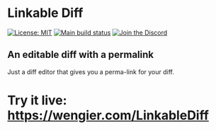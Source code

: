 # Linkable Diff

[![License: MIT](https://img.shields.io/github/license/davidwengier/LinkableDiff?color=blue "License: MIT")](https://choosealicense.com/licenses/mit/)
[![Main build status](https://github.com/davidwengier/LinkableDiff/workflows/DeployToGitHubPages/badge.svg "Build status")](https://github.com/davidwengier/LinkableDiff/actions?query=workflow%3ADeployToGitHubPages)
[![Join the Discord](https://img.shields.io/discord/709643112636612658?label=Discord "Join the Discord")](https://discord.gg/Yt5B58b)

## An editable diff with a permalink

Just a diff editor that gives you a perma-link for your diff.

# Try it live: https://wengier.com/LinkableDiff
